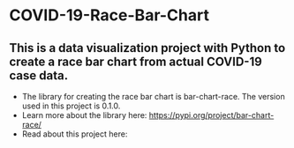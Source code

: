 # COVID-19-Race-Bar-Chart
## This is a data visualization project with Python to create a race bar chart from actual COVID-19 case data.
- The library for creating the race bar chart is bar-chart-race. The version used in this project is 0.1.0.
- Learn more about the library here: https://pypi.org/project/bar-chart-race/
- Read about this project here: 

